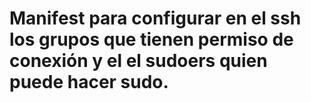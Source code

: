 #   Manifest para configurar en el ssh los grupos que tienen permiso de conexión y el el sudoers quien puede hacer sudo.

